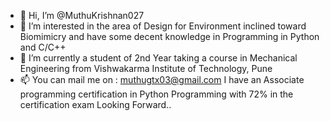 - 👋 Hi, I’m @MuthuKrishnan027
- 👀 I’m interested in the area of Design for Environment inclined toward Biomimicry and have some decent knowledge in Programming in Python and C/C++
- 🌱 I’m currently a student of 2nd Year taking a course in Mechanical Engineering from Vishwakarma Institute of Technology, Pune
- 📫 You can mail me on : muthugtx03@gmail.com
 I have an Associate programming certification in Python Programming with 72% in the certification exam
 Looking Forward..

<!---
MuthuKrishnan027/MuthuKrishnan027 is a ✨ special ✨ repository because its `README.md` (this file) appears on your GitHub profile.
You can click the Preview link to take a look at your changes.
--->
